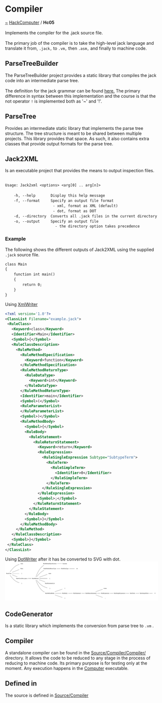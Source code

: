 <a id="compiler"></a>
<h1>Compiler</h1>
<a id="a01585"></a>
<a href="https://github.com/CharlesCarley/HackComputer#~">~</a>
<a href="index.md#index">HackComputer</a>
<span class="inline-text">/</span>
<span class="bold-text"><b>Hc05</b></span>
<br/>
<br/>
<span class="inline-text">Implements the compiler for the .jack source file.</span>
<br/>
<br/>
<span class="inline-text">
The primary job of the compiler is to take the high-level jack language and translate it from, </span>
<code class="typewriter">.jack,</code>
<span class="inline-text"> to </span>
<code class="typewriter">.vm,</code>
<span class="inline-text"> then </span>
<code class="typewriter">.asm,</code>
<span class="inline-text"> and finally to machine code.</span>
<a id="parsetreebuilder"></a>
<h2>ParseTreeBuilder</h2>
<span class="inline-text">The ParseTreeBuilder project provides a static library that compiles the jack code into an intermediate parse tree. </span>
<br/>
<br/>
<span class="inline-text">
The definition for the jack grammar can be found </span>
<a href="../../Source/Compiler/Analyzer/Jack.grm#here.">here.</a>
<span class="inline-text"> The primary difference in syntax between this implementation and the course is that the not operator </span>
<code class="typewriter">!</code>
<span class="inline-text"> is implemented both as &apos;~&apos; and &apos;!&apos;.</span>
<a id="parsetree"></a>
<h2>ParseTree</h2>
<span class="inline-text">Provides an intermediate static library that implements the parse tree structure. The tree structure is meant to be shared between multiple projects. This library provides that space. As such, it also contains extra classes that provide output formats for the parse tree.</span>
<a id="jack2xml"></a>
<h2>Jack2XML</h2>
<span class="inline-text">Is an executable project that provides the means to output inspection files.</span>
<br/>
<br/>

```txt
Usage: Jack2xml <options> <arg[0] .. arg[n]>

    -h, --help       Display this help message
    -f, --format     Specify an output file format
                      - xml, format as XML (default)
                      - dot, format as DOT
    -d, --directory  Converts all .jack files in the current directory to .xml
    -o, --output     Specify an output file
                       - the directory option takes precedence
```
<a id="example"></a>
<h3>Example</h3>
<span class="inline-text">The following shows the different outputs of Jack2XML using the supplied </span>
<code class="typewriter">.jack</code>
<span class="inline-text"> source file.</span>

```txt
class Main
{
    function int main()
    {
        return 0;
    }
}
```
<span class="inline-text">Using </span>
<a href="a01182.md#xmlwriterimpl">XmlWriter</a>

```xml
<?xml version='1.0'?>
<ClassList Filename="example.jack">
 <RuleClass>
   <Keyword>class</Keyword>
   <Identifier>Main</Identifier>
   <Symbol>{</Symbol>
   <RuleClassDescription>
     <RuleMethod>
       <RuleMethodSpecification>
         <Keyword>function</Keyword>
       </RuleMethodSpecification>
       <RuleMethodReturnType>
         <RuleDataType>
           <Keyword>int</Keyword>
         </RuleDataType>
       </RuleMethodReturnType>
       <Identifier>main</Identifier>
       <Symbol>(</Symbol>
       <RuleParameterList>
       </RuleParameterList>
       <Symbol>)</Symbol>
       <RuleMethodBody>
         <Symbol>{</Symbol>
         <RuleBody>
           <RuleStatement>
             <RuleReturnStatement>
               <Keyword>return</Keyword>
               <RuleExpression>
                 <RuleSingleExpression Subtype="SubtypeTerm">
                   <RuleTerm>
                     <RuleSimpleTerm>
                       <Identifier>0</Identifier>
                     </RuleSimpleTerm>
                   </RuleTerm>
                 </RuleSingleExpression>
               </RuleExpression>
               <Symbol>;</Symbol>
             </RuleReturnStatement>
           </RuleStatement>
         </RuleBody>
         <Symbol>}</Symbol>
       </RuleMethodBody>
     </RuleMethod>
   </RuleClassDescription>
   <Symbol>}</Symbol>
 </RuleClass>
</ClassList>
```
<span class="inline-text">Using </span>
<a href="a01162.md#dotwriterimpl">DotWriter</a>
<span class="inline-text"> after it has be converted to SVG with dot.</span>
<img src="../images/Example.svg"/><a id="codegenerator"></a>
<h2>CodeGenerator</h2>
<span class="inline-text">Is a static library which implements the conversion from parse tree to </span>
<code class="typewriter">.vm</code>
<span class="inline-text">.</span>
<a id="compiler"></a>
<h2>Compiler</h2>
<span class="inline-text">A standalone compiler can be found in the </span>
<a href="../../Source/Compiler/Compiler/#source-compiler-compiler-">Source/Compiler/Compiler/</a>
<span class="inline-text"> directory. It allows the code to be reduced to any stage in the process of reducing to machine code.</span>
<span class="inline-text">Its primary purpose is for testing only at the moment. Any execution happens in the </span>
<a href="a01586.md#hc06">Computer</a>
<span class="inline-text"> executable.</span>
<a id="a01585_1hc05defined"></a>
<a id="defined-in"></a>
<h2>Defined in</h2>
<span class="inline-text">The source is defined in </span>
<a href="../../Source/Compiler#source-compiler">Source/Compiler</a>
<br/>
</div>
</div>
</body>
</html>

